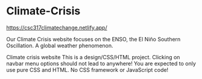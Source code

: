 # Climate-Crisis
https://csc317climatechange.netlify.app/

Our Climate Crisis website focuses on the ENSO, the El Niño Southern Oscillation. A global weather phenomenon.

Climate crisis website
This is a design/CSS/HTML project.
Clicking on navbar menu options should not lead to anywhere!
You are expected to only use pure CSS and HTML.
No CSS framework or JavaScript code!
